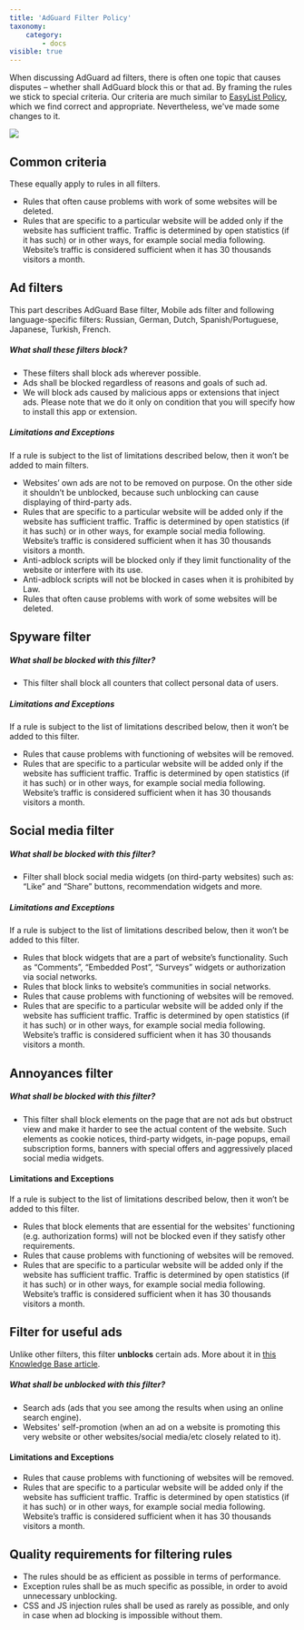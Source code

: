```yaml
---
title: 'AdGuard Filter Policy'
taxonomy:
    category:
        - docs
visible: true
---
```


When discussing AdGuard ad filters, there is often one topic that causes disputes – whether shall AdGuard block this or that ad. By framing the rules we stick to special criteria. Our criteria are much similar to [EasyList Policy](https://easylist.to/pages/policy.html), which we find correct and appropriate. Nevertheless, we've made some changes to it.

![](https://cdn.adguard.com/public/Adguard/Common/page_filtering.png)

## Common criteria

These equally apply to rules in all filters.

- Rules that often cause problems with work of some websites will be deleted.
- Rules that are specific to a particular website will be added only if the website has sufficient traffic. Traffic is determined by open statistics (if it has such) or in other ways, for example social media following. Website’s traffic is considered sufficient when it has 30 thousands visitors a month.


## Ad filters

This part describes AdGuard Base filter, Mobile ads filter and following language-specific filters: Russian, German, Dutch, Spanish/Portuguese, Japanese, Turkish, French.

##### What shall these filters block?

- These filters shall block ads wherever possible. 
- Ads shall be blocked regardless of reasons and goals of such ad.
- We will block ads caused by malicious apps or extensions that inject ads. Please note that we do it only on condition that you will specify how to install this app or extension.

##### Limitations and Exceptions

If a rule is subject to the list of limitations described below, then it won’t be added to main filters.

- Websites’ own ads are not to be removed on purpose. On the other side it shouldn’t be unblocked, because such unblocking can cause displaying of third-party ads.
- Rules that are specific to a particular website will be added only if the website has sufficient traffic. Traffic is determined by open statistics (if it has such) or in other ways, for example social media following. Website’s traffic is considered sufficient when it has 30 thousands visitors a month.
- Anti-adblock scripts will be blocked only if they limit functionality of the website or interfere with its use.
- Anti-adblock scripts will not be blocked in cases when it is prohibited by Law.
- Rules that often cause problems with work of some websites will be deleted.


## Spyware filter

##### What shall be blocked with this filter?

- This filter shall block all counters that collect personal data of users.

##### Limitations and Exceptions

If a rule is subject to the list of limitations described below, then it won’t be added to this filter.

- Rules that cause problems with functioning of websites will be removed.
- Rules that are specific to a particular website will be added only if the website has sufficient traffic. Traffic is determined by open statistics (if it has such) or in other ways, for example social media following. Website’s traffic is considered sufficient when it has 30 thousands visitors a month.


## Social media filter

##### What shall be blocked with this filter?

- Filter shall block social media widgets (on third-party websites) such as: “Like” and “Share” buttons, recommendation widgets and more.

##### Limitations and Exceptions

If a rule is subject to the list of limitations described below, then it won’t be added to this filter.

- Rules that block widgets that are a part of website’s functionality. Such as “Comments”, “Embedded Post”, “Surveys” widgets or authorization via social networks.
- Rules that block links to website’s communities in social networks.
- Rules that cause problems with functioning of websites will be removed.
- Rules that are specific to a particular website will be added only if the website has sufficient traffic. Traffic is determined by open statistics (if it has such) or in other ways, for example social media following. Website’s traffic is considered sufficient when it has 30 thousands visitors a month.


## Annoyances filter

##### What shall be blocked with this filter?

- This filter shall block elements on the page that are not ads but obstruct view and make it harder to see the actual content of the website. Such elements as cookie notices, third-party widgets, in-page popups, email subscription forms, banners with special offers and aggressively placed social media widgets.

#### Limitations and Exceptions

If a rule is subject to the list of limitations described below, then it won’t be added to this filter.

- Rules that block elements that are essential for the websites' functioning (e.g. authorization forms) will not be blocked even if they satisfy other requirements.
- Rules that cause problems with functioning of websites will be removed.
- Rules that are specific to a particular website will be added only if the website has sufficient traffic. Traffic is determined by open statistics (if it has such) or in other ways, for example social media following. Website’s traffic is considered sufficient when it has 30 thousands visitors a month.


## Filter for useful ads

Unlike other filters, this filter **unblocks** certain ads. More about it in [this Knowledge Base article](https://kb.adguard.com/en/general/search-ads-and-self-promotion). 

##### What shall be unblocked with this filter?

- Search ads (ads that you see among the results when using an online search engine).
- Websites' self-promotion (when an ad on a website is promoting this very website or other websites/social media/etc closely related to it).

#### Limitations and Exceptions

- Rules that cause problems with functioning of websites will be removed.
- Rules that are specific to a particular website will be added only if the website has sufficient traffic. Traffic is determined by open statistics (if it has such) or in other ways, for example social media following. Website’s traffic is considered sufficient when it has 30 thousands visitors a month.


## Quality requirements for filtering rules

- The rules should be as efficient as possible in terms of performance.
- Exception rules shall be as much specific as possible, in order to avoid unnecessary unblocking.
- CSS and JS injection rules shall be used as rarely as possible, and only in case when ad blocking is impossible without them.